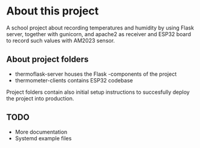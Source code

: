 # About this project

A school project about recording temperatures and humidity by using Flask server, together with gunicorn, and apache2 as receiver and ESP32 board to record such values with AM2023 sensor.


## About project folders

- thermoflask-server houses the Flask -components of the project
- thermometer-clients contains ESP32 codebase

Project folders contain also initial setup instructions to succesfully deploy the project into production.


## TODO

- More documentation
- Systemd example files